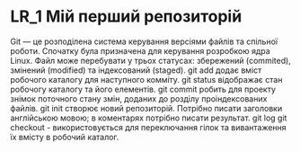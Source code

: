# LR_1 Мій перший репозиторій 
Git — це розподілена система керування версіями файлів та спільної роботи. Спочатку була призначена для керування розробкою ядра Linux.
Файл може перебувати у трьох статусах: збережений (commited), змінений (modified) та індексований (staged).
git add додає вміст робочого каталогу для наступного комміту.
git status відображає стан робочогу каталогу та його елементів.
git commit робить для проекту знімок поточного стану змін, доданих до розділу проіндексованих файлів.
git init створює новий репозиторій.
Потрібно писати заголовки англійською мовою; в коментарях потрібно писати результат.
git log
git checkout - використовується для переключання гілок та вивантаження їх вмісту в робочий каталог.
